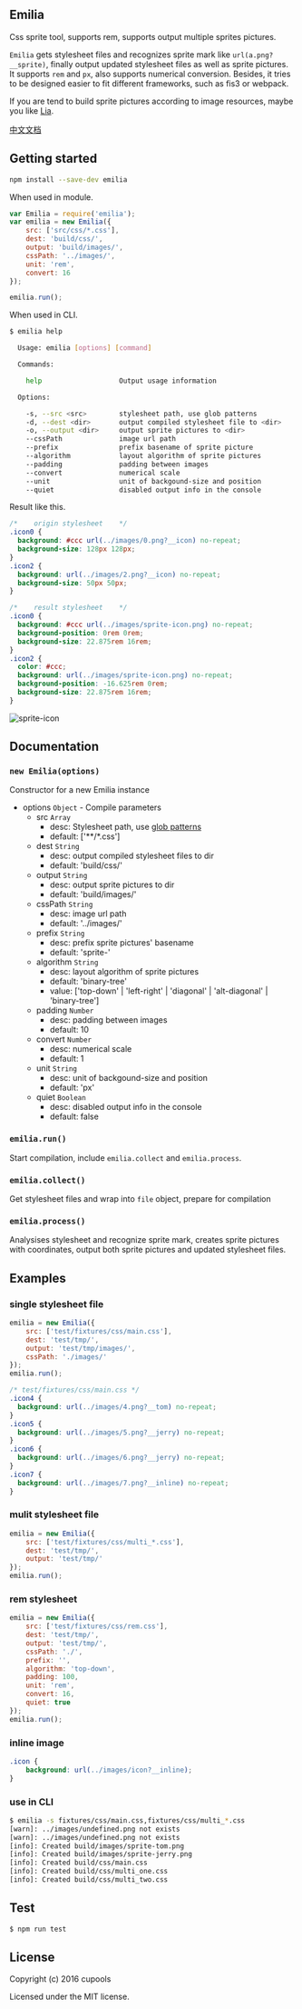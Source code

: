 ## Emilia

Css sprite tool, supports rem, supports output multiple sprites pictures.

`Emilia` gets stylesheet files and recognizes sprite mark like `url(a.png?__sprite)`, finally output updated stylesheet files as well as sprite pictures. It supports `rem` and `px`, also supports numerical conversion. Besides, it tries to be designed easier to fit different frameworks, such as fis3 or webpack.

If you are tend to build sprite pictures according to image resources, maybe you like [Lia](https://github.com/cupools/lia).

[中文文档](README.zh-CN.md)

## Getting started
```bash
npm install --save-dev emilia
```

When used in module.

```js
var Emilia = require('emilia');
var emilia = new Emilia({
    src: ['src/css/*.css'],
    dest: 'build/css/',
    output: 'build/images/',
    cssPath: '../images/',
    unit: 'rem',
    convert: 16
});

emilia.run();
```

When used in CLI.

```bash
$ emilia help

  Usage: emilia [options] [command]

  Commands:

    help                   Output usage information

  Options:

    -s, --src <src>        stylesheet path, use glob patterns
    -d, --dest <dir>       output compiled stylesheet file to <dir>
    -o, --output <dir>     output sprite pictures to <dir>
    --cssPath              image url path
    --prefix               prefix basename of sprite picture
    --algorithm            layout algorithm of sprite pictures
    --padding              padding between images
    --convert              numerical scale
    --unit                 unit of backgound-size and position
    --quiet                disabled output info in the console
```

Result like this.

```css
/*    origin stylesheet    */
.icon0 {
  background: #ccc url(../images/0.png?__icon) no-repeat;
  background-size: 128px 128px;
}
.icon2 {
  background: url(../images/2.png?__icon) no-repeat;
  background-size: 50px 50px;
}

/*    result stylesheet    */
.icon0 {
  background: #ccc url(../images/sprite-icon.png) no-repeat;
  background-position: 0rem 0rem;
  background-size: 22.875rem 16rem;
}
.icon2 {
  color: #ccc;
  background: url(../images/sprite-icon.png) no-repeat;
  background-position: -16.625rem 0rem;
  background-size: 22.875rem 16rem;
}
```

![sprite-icon](docs/sprite-icon.png)

## Documentation

### `new Emilia(options)`
Constructor for a new Emilia instance

- options `Object` - Compile parameters
    - src `Array`
        - desc: Stylesheet path, use [glob patterns](https://github.com/isaacs/node-glob)
        - default: ['**/\*.css']
    - dest `String`
        - desc: output compiled stylesheet files to dir
        - default: 'build/css/'
    - output `String` 
        - desc: output sprite pictures to dir
        - default: 'build/images/'
    - cssPath `String` 
        - desc: image url path
        - default: '../images/'
    - prefix `String` 
        - desc: prefix sprite pictures' basename
        - default: 'sprite-'
    - algorithm `String` 
        - desc: layout algorithm of sprite pictures
        - default: 'binary-tree'
        - value: ['top-down' | 'left-right' | 'diagonal' | 'alt-diagonal' | 'binary-tree']
    - padding `Number` 
        - desc: padding between images
        - default: 10
    - convert `Number` 
        - desc: numerical scale
        - default: 1
    - unit `String` 
        - desc: unit of backgound-size and position
        - default: 'px'
    - quiet `Boolean` 
        - desc: disabled output info in the console
        - default: false

### `emilia.run()`
Start compilation, include `emilia.collect` and `emilia.process`.

### `emilia.collect()`
Get stylesheet files and wrap into `file` object, prepare for compilation

### `emilia.process()`
Analysises stylesheet and recognize sprite mark, creates sprite pictures with coordinates, output both sprite pictures and updated stylesheet files.

## Examples
### single stylesheet file

```js
emilia = new Emilia({
    src: ['test/fixtures/css/main.css'],
    dest: 'test/tmp/',
    output: 'test/tmp/images/',
    cssPath: './images/'
});
emilia.run();
```

```css
/* test/fixtures/css/main.css */
.icon4 {
  background: url(../images/4.png?__tom) no-repeat;
}
.icon5 {
  background: url(../images/5.png?__jerry) no-repeat;
}
.icon6 {
  background: url(../images/6.png?__jerry) no-repeat;
}
.icon7 {
  background: url(../images/7.png?__inline) no-repeat;
}
```

### mulit stylesheet file

```js
emilia = new Emilia({
    src: ['test/fixtures/css/multi_*.css'],
    dest: 'test/tmp/',
    output: 'test/tmp/'
}); 
emilia.run();
```

### rem stylesheet

```js
emilia = new Emilia({
    src: ['test/fixtures/css/rem.css'],
    dest: 'test/tmp/',
    output: 'test/tmp/',
    cssPath: './',
    prefix: '',
    algorithm: 'top-down',
    padding: 100,
    unit: 'rem',
    convert: 16,
    quiet: true
});
emilia.run();
```

### inline image

```css
.icon {
    background: url(../images/icon?__inline);
}
```

### use in CLI

```bash
$ emilia -s fixtures/css/main.css,fixtures/css/multi_*.css
[warn]: ../images/undefined.png not exists
[warn]: ../images/undefined.png not exists
[info]: Created build/images/sprite-tom.png
[info]: Created build/images/sprite-jerry.png
[info]: Created build/css/main.css
[info]: Created build/css/multi_one.css
[info]: Created build/css/multi_two.css
```

## Test
```bash
$ npm run test
```

## License

Copyright (c) 2016 cupools

Licensed under the MIT license.